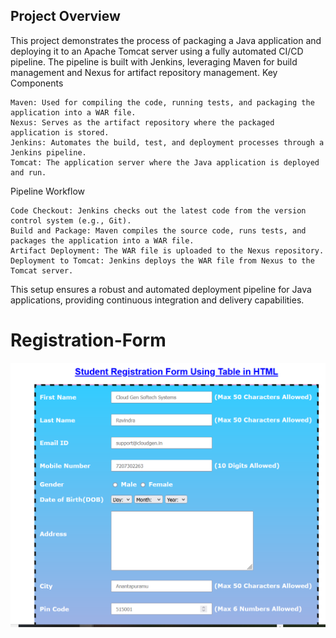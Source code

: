 ## Project Overview

This project demonstrates the process of packaging a Java application and deploying it to an Apache Tomcat server using a fully automated CI/CD pipeline. The pipeline is built with Jenkins, leveraging Maven for build management and Nexus for artifact repository management.
Key Components

    Maven: Used for compiling the code, running tests, and packaging the application into a WAR file.
    Nexus: Serves as the artifact repository where the packaged application is stored.
    Jenkins: Automates the build, test, and deployment processes through a Jenkins pipeline.
    Tomcat: The application server where the Java application is deployed and run.

Pipeline Workflow

    Code Checkout: Jenkins checks out the latest code from the version control system (e.g., Git).
    Build and Package: Maven compiles the source code, runs tests, and packages the application into a WAR file.
    Artifact Deployment: The WAR file is uploaded to the Nexus repository.
    Deployment to Tomcat: Jenkins deploys the WAR file from Nexus to the Tomcat server.

This setup ensures a robust and automated deployment pipeline for Java applications, providing continuous integration and delivery capabilities.

# Registration-Form
![Registration-Form](student-registration-app.PNG)